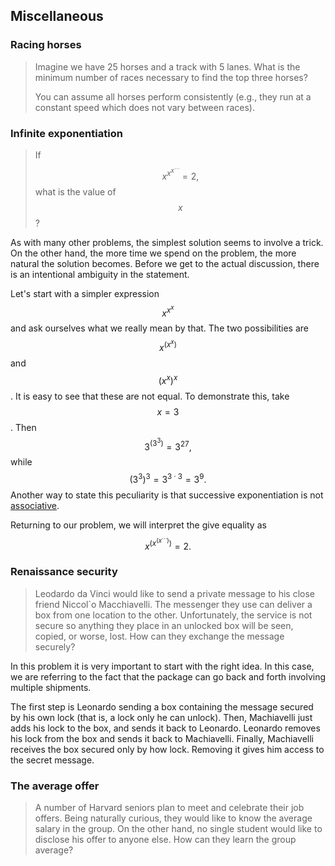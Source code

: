 ## Miscellaneous

### Racing horses

> Imagine we have 25 horses and a track with 5 lanes. What is the minimum number of races necessary to find the top three horses?
> 
> You can assume all horses perform consistently (e.g., they run at a constant speed which does not vary between races).


### Infinite exponentiation

> If
> $$
> x^{x^{x^\cdots}} = 2,
> $$
> what is the value of $$x$$?

As with many other problems, the simplest solution seems to involve a trick. On the other hand, the more time we spend on the problem, the more natural the solution becomes. Before we get to the actual discussion, there is an intentional ambiguity in the statement.

Let's start with a simpler expression $$x^{x^x}$$ and ask ourselves what we really mean by that. The two possibilities are $$x^{(x^x)}$$ and $$(x^x)^x$$. It is easy to see that these are not equal. To demonstrate this, take $$x = 3$$. Then
$$
3^{(3^3)} =
3^{27},
$$
while
$$
(3^3)^3 =
3^{3 \cdot 3} =
3^9.
$$
Another way to state this peculiarity is that successive exponentiation is not [associative](http://en.wikipedia.org/wiki/Associative_property).

Returning to our problem, we will interpret the give equality as
$$
x^{(x^{(x^\cdots)})} = 2.
$$



### Renaissance security

> Leodardo da Vinci would like to send a private message to his close friend Niccol\`o Macchiavelli. The messenger they use can deliver a box from one location to the other. Unfortunately, the service is not secure so anything they place in an unlocked box will be seen, copied, or worse, lost. How can they exchange the message securely?

In this problem it is very important to start with the right idea. In this case, we are referring to the fact that the package can go back and forth involving multiple shipments.

The first step is Leonardo sending a box containing the message secured by his own lock (that is, a lock only he can unlock). Then, Machiavelli just adds his lock to the box, and sends it back to Leonardo. Leonardo removes his lock from the box and sends it back to Machiavelli. Finally, Machiavelli receives the box secured only by how lock. Removing it gives him access to the secret message.

### The average offer

> A number of Harvard seniors plan to meet and celebrate their job offers. Being naturally curious, they would like to know the average salary in the group. On the other hand, no single student would like to disclose his offer to anyone else. How can they learn the group average?

